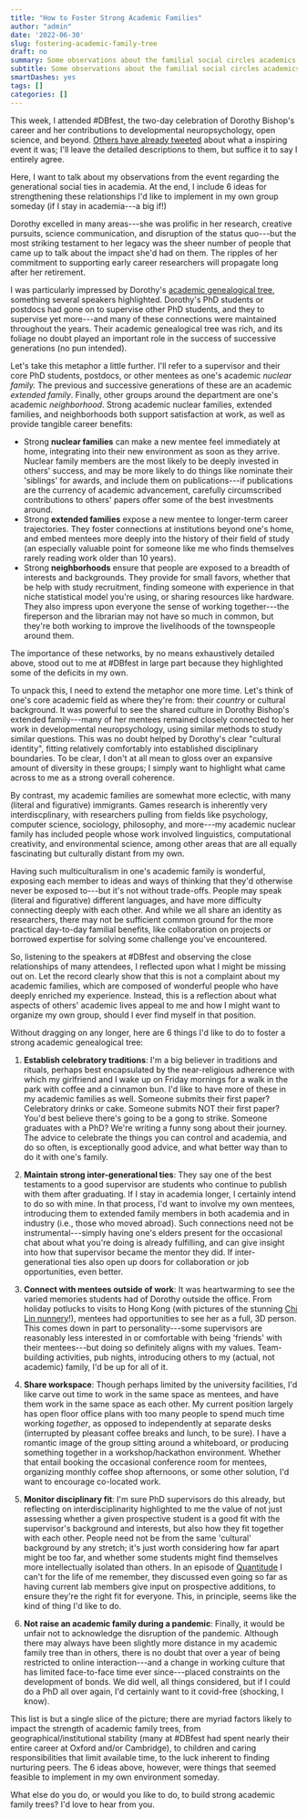 ```yaml
---
title: "How to Foster Strong Academic Families"
author: "admin"
date: '2022-06-30'
slug: fostering-academic-family-tree
draft: no
summary: Some observations about the familial social circles academics form, inspired by the wonderful Dorothy Bishop Festschrift.
subtitle: Some observations about the familial social circles academics form, inspired by the wonderful Dorothy Bishop Festschrift.
smartDashes: yes
tags: []
categories: []
---
```


This week, I attended #DBfest, the two-day celebration of Dorothy Bishop's career and her contributions to developmental neuropsychology, open science, and beyond. [Others have already tweeted](https://twitter.com/hashtag/dbfest) about what a inspiring event it was; I'll leave the detailed descriptions to them, but suffice it to say I entirely agree. 

Here, I want to talk about my observations from the event regarding the generational social ties in academia. At the end, I include 6 ideas for strengthening these relationships I'd like to implement in my own group someday (if I stay in academia---a big if!)

Dorothy excelled in many areas---she was prolific in her research, creative pursuits, science communication, and disruption of the status quo---but the most striking testament to her legacy was the sheer number of people that came up to talk about the impact she'd had on them. The ripples of her commitment to supporting early career researchers will propagate long after her retirement.

I was particularly impressed by Dorothy's [academic genealogical tree](https://en.wikipedia.org/wiki/Academic_genealogy), something several speakers highlighted. Dorothy's PhD students or postdocs had gone on to supervise other PhD students, and they to supervise yet more---and many of these connections were maintained throughout the years. Their academic genealogical tree was rich, and its foliage no doubt played an important role in the success of successive generations (no pun intended).

Let's take this metaphor a little further. I'll refer to a supervisor and their core PhD students, postdocs, or other mentees as one's academic *nuclear family.* The previous and successive generations of these are an academic *extended family*. Finally, other groups around the department are one's academic *neighborhood*. Strong academic nuclear families, extended families, and neighborhoods both support satisfaction at work, as well as provide tangible career benefits:

- Strong **nuclear families** can make a new mentee feel immediately at home, integrating into their new environment as soon as they arrive. Nuclear family members are the most likely to be deeply invested in others' success, and may be more likely to do things like nominate their 'siblings' for awards, and include them on publications---if publications are the currency of academic advancement, carefully circumscribed contributions to others' papers offer some of the best investments around.
- Strong **extended families** expose a new mentee to longer-term career trajectories. They foster connections at institutions beyond one's home, and embed mentees more deeply into the history of their field of study (an especially valuable point for someone like me who finds themselves rarely reading work older than 10 years).
- Strong **neighborhoods** ensure that people are exposed to a breadth of interests and backgrounds. They provide for small favors, whether that be help with study recruitment, finding someone with experience in that niche statistical model you're using, or sharing resources like hardware. They also impress upon everyone the sense of working together---the fireperson and the librarian may not have so much in common, but they're both working to improve the livelihoods of the townspeople around them.

The importance of these networks, by no means exhaustively detailed above, stood out to me at #DBfest in large part because they highlighted some of the deficits in my own. 

To unpack this, I need to extend the metaphor one more time. Let's think of one's core academic field as where they're from: their *country* or cultural background. It was powerful to see the shared culture in Dorothy Bishop's extended family---many of her mentees remained closely connected to her work in developmental neuropsychology, using similar methods to study similar questions. This was no doubt helped by Dorothy's clear "cultural identity", fitting relatively comfortably into established disciplinary boundaries. To be clear, I don't at all mean to gloss over an expansive amount of diversity in these groups; I simply want to highlight what came across to me as a strong overall coherence.

By contrast, my academic families are somewhat more eclectic, with many (literal and figurative) immigrants. Games research is inherently very interdiscplinary, with researchers pulling from fields like psychology, computer science, sociology, philosophy, and more---my academic nuclear family has included people whose work involved linguistics, computational creativity, and environmental science, among other areas that are all equally fascinating but culturally distant from my own. 

Having such multiculturalism in one's academic family is wonderful, exposing each member to ideas and ways of thinking that they'd otherwise never be exposed to---but it's not without trade-offs. People may speak (literal and figurative) different languages, and have more difficulty connecting deeply with each other. And while we all share an identity as researchers, there may not be sufficient common ground for the more practical day-to-day familial benefits, like collaboration on projects or borrowed expertise for solving some challenge you've encountered. 

So, listening to the speakers at #DBfest and observing the close relationships of many attendees, I reflected upon what I might be missing out on. Let the record clearly show that this is not a complaint about my academic families, which are composed of wonderful people who have deeply enriched my experience. Instead, this is a reflection about what aspects of others' academic lives appeal to me and how I might want to organize my own group, should I ever find myself in that position. 

Without dragging on any longer, here are 6 things I'd like to do to foster a strong academic genealogical tree:

1. **Establish celebratory traditions**: I'm a big believer in traditions and rituals, perhaps best encapsulated by the near-religious adherence with which my girlfriend and I wake up on Friday mornings for a walk in the park with coffee and a cinnamon bun. I'd like to have more of these in my academic families as well. Someone submits their first paper? Celebratory drinks or cake. Someone submits NOT their first paper? You'd best believe there's going to be a gong to strike. Someone graduates with a PhD? We're writing a funny song about their journey. The advice to celebrate the things you can control and academia, and do so often, is exceptionally good advice, and what better way than to do it with one's family.

2. **Maintain strong inter-generational ties**: They say one of the best testaments to a good supervisor are students who continue to publish with them after graduating. If I stay in academia longer, I certainly intend to do so with mine. In that process, I'd want to involve my own mentees, introducing them to extended family members in both academia and in industry (i.e., those who moved abroad). Such connections need not be instrumental---simply having one's elders present for the occasional chat about what you're doing is already fulfilling, and can give insight into how that supervisor became the mentor they did. If inter-generational ties also open up doors for collaboration or job opportunities, even better.

3. **Connect with mentees outside of work**: It was heartwarming to see the varied memories students had of Dorothy outside the office. From holiday potlucks to visits to Hong Kong (with pictures of the stunning [Chi Lin nunnery](http://en.chilin.org)!), mentees had opportunities to see her as a full, 3D person. This comes down in part to personality---some supervisors are reasonably less interested in or comfortable with being 'friends' with their mentees---but doing so definitely aligns with my values. Team-building activities, pub nights, introducing others to my (actual, not academic) family, I'd be up for all of it.

4. **Share workspace**: Though perhaps limited by the university facilities, I'd like carve out time to work in the same space as mentees, and have them work in the same space as each other. My current position largely has open floor office plans with too many people to spend much time working *together*, as opposed to independently at separate desks (interrupted by pleasant coffee breaks and lunch, to be sure). I have a romantic image of the group sitting around a whiteboard, or producing something together in a workshop/hackathon environment. Whether that entail booking the occasional conference room for mentees, organizing monthly coffee shop afternoons, or some other solution, I'd want to encourage co-located work.

5. **Monitor disciplinary fit**: I'm sure PhD supervisors do this already, but reflecting on interdisciplinarity highlighted to me the value of not just assessing whether a given prospective student is a good fit with the supervisor's background and interests, but also how they fit together with each other. People need not be from the same 'cultural' background by any stretch; it's just worth considering how far apart might be too far, and whether some students might find themselves more intellectually isolated than others. In an episode of [Quantitude](https://quantitudepod.org) I can't for the life of me remember, they discussed even going so far as having current lab members give input on prospective additions, to ensure they're the right fit for everyone. This, in principle, seems like the kind of thing I'd like to do.

6. **Not raise an academic family during a pandemic**: Finally, it would be unfair not to acknowledge the disruption of the pandemic. Although there may always have been slightly more distance in my academic family tree than in others, there is no doubt that over a year of being restricted to online interaction---and a change in working culture that has limited face-to-face time ever since---placed constraints on the development of bonds. We did well, all things considered, but if I could do a PhD all over again, I'd certainly want to it covid-free (shocking, I know).

This list is but a single slice of the picture; there are myriad factors likely to impact the strength of academic family trees, from geographical/institutional stability (many at #DBfest had spent nearly their entire career at Oxford and/or Cambridge), to children and caring responsibilities that limit available time, to the luck inherent to finding nurturing peers. The 6 ideas above, however, were things that seemed feasible to implement in my own environment someday.

What else do you do, or would you like to do, to build strong academic family trees? I'd love to hear from you.